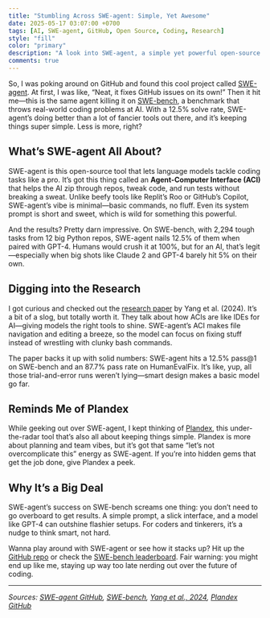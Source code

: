```yaml
---
title: "Stumbling Across SWE-agent: Simple, Yet Awesome"
date: 2025-05-17 03:07:00 +0700
tags: [AI, SWE-agent, GitHub, Open Source, Coding, Research]
style: "fill"
color: "primary"
description: "A look into SWE-agent, a simple yet powerful open-source tool that excels at fixing GitHub issues and performs impressively on the SWE-bench benchmark, showcasing the effectiveness of its Agent-Computer Interface (ACI)."
comments: true
---
```


So, I was poking around on GitHub and found this cool project called [SWE-agent](https://github.com/SWE-agent/SWE-agent). At first, I was like, “Neat, it fixes GitHub issues on its own!” Then it hit me—this is the same agent killing it on [SWE-bench](https://www.swebench.com/), a benchmark that throws real-world coding problems at AI. With a 12.5% solve rate, SWE-agent’s doing better than a lot of fancier tools out there, and it’s keeping things super simple. Less is more, right?

## What’s SWE-agent All About?

SWE-agent is this open-source tool that lets language models tackle coding tasks like a pro. It’s got this thing called an **Agent-Computer Interface (ACI)** that helps the AI zip through repos, tweak code, and run tests without breaking a sweat. Unlike beefy tools like Replit’s Roo or GitHub’s Copilot, SWE-agent’s vibe is minimal—basic commands, no fluff. Even its system prompt is short and sweet, which is wild for something this powerful.

And the results? Pretty darn impressive. On SWE-bench, with 2,294 tough tasks from 12 big Python repos, SWE-agent nails 12.5% of them when paired with GPT-4. Humans would crush it at 100%, but for an AI, that’s legit—especially when big shots like Claude 2 and GPT-4 barely hit 5% on their own.

## Digging into the Research

I got curious and checked out the [research paper](https://arxiv.org/pdf/2405.15793) by Yang et al. (2024). It’s a bit of a slog, but totally worth it. They talk about how ACIs are like IDEs for AI—giving models the right tools to shine. SWE-agent’s ACI makes file navigation and editing a breeze, so the model can focus on fixing stuff instead of wrestling with clunky bash commands.

The paper backs it up with solid numbers: SWE-agent hits a 12.5% pass@1 on SWE-bench and an 87.7% pass rate on HumanEvalFix. It’s like, yup, all those trial-and-error runs weren’t lying—smart design makes a basic model go far.

## Reminds Me of Plandex

While geeking out over SWE-agent, I kept thinking of [Plandex](https://github.com/plandex-ai/plandex), this under-the-radar tool that’s also all about keeping things simple. Plandex is more about planning and team vibes, but it’s got that same “let’s not overcomplicate this” energy as SWE-agent. If you’re into hidden gems that get the job done, give Plandex a peek.

## Why It’s a Big Deal

SWE-agent’s success on SWE-bench screams one thing: you don’t need to go overboard to get results. A simple prompt, a slick interface, and a model like GPT-4 can outshine flashier setups. For coders and tinkerers, it’s a nudge to think smart, not hard.

Wanna play around with SWE-agent or see how it stacks up? Hit up the [GitHub repo](https://github.com/SWE-agent/SWE-agent) or check the [SWE-bench leaderboard](https://www.swebench.com/). Fair warning: you might end up like me, staying up way too late nerding out over the future of coding.

---

*Sources: [SWE-agent GitHub](https://github.com/SWE-agent/SWE-agent), [SWE-bench](https://www.swebench.com/), [Yang et al., 2024](https://arxiv.org/abs/2405.15793), [Plandex GitHub](https://github.com/plandex-ai/plandex)*
